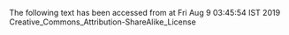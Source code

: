 The following text has been accessed from at Fri Aug 9 03:45:54 IST 2019
Creative_Commons_Attribution-ShareAlike_License
